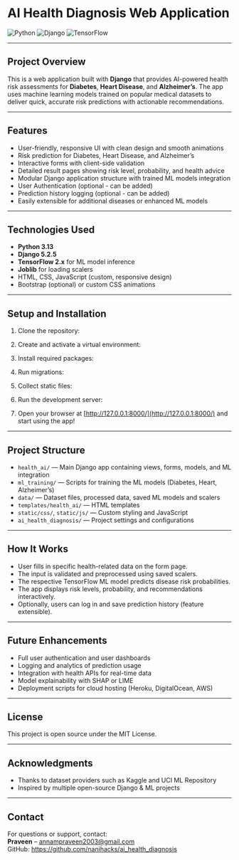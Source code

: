 # AI Health Diagnosis Web Application

![Python](https://img.shields.io/badge/Python-3.13-blue)
![Django](https://img.shields.io/badge/Django-5.2.5-green)
![TensorFlow](https://img.shields.io/badge/TensorFlow-2.x-orange)

---

## Project Overview

This is a web application built with **Django** that provides AI-powered health risk assessments for **Diabetes**, **Heart Disease**, and **Alzheimer’s**. The app uses machine learning models trained on popular medical datasets to deliver quick, accurate risk predictions with actionable recommendations.

---

## Features

- User-friendly, responsive UI with clean design and smooth animations
- Risk prediction for Diabetes, Heart Disease, and Alzheimer’s
- Interactive forms with client-side validation
- Detailed result pages showing risk level, probability, and health advice
- Modular Django application structure with trained ML models integration
- User Authentication (optional - can be added)
- Prediction history logging (optional - can be added)
- Easily extensible for additional diseases or enhanced ML models

---

## Technologies Used

- **Python 3.13**  
- **Django 5.2.5**  
- **TensorFlow 2.x** for ML model inference  
- **Joblib** for loading scalers  
- HTML, CSS, JavaScript (custom, responsive design)  
- Bootstrap (optional) or custom CSS animations

---

## Setup and Installation

1. Clone the repository:


2. Create and activate a virtual environment:


3. Install required packages:


4. Run migrations:


5. Collect static files:


6. Run the development server:


7. Open your browser at [http://127.0.0.1:8000/](http://127.0.0.1:8000/) and start using the app!

---

## Project Structure

- `health_ai/` — Main Django app containing views, forms, models, and ML integration
- `ml_training/` — Scripts for training the ML models (Diabetes, Heart, Alzheimer’s)
- `data/` — Dataset files, processed data, saved ML models and scalers
- `templates/health_ai/` — HTML templates
- `static/css/`, `static/js/` — Custom styling and JavaScript
- `ai_health_diagnosis/` — Project settings and configurations

---

## How It Works

- User fills in specific health-related data on the form page.
- The input is validated and preprocessed using saved scalers.
- The respective TensorFlow ML model predicts disease risk probabilities.
- The app displays risk levels, probability, and recommendations interactively.
- Optionally, users can log in and save prediction history (feature extensible).

---

## Future Enhancements

- Full user authentication and user dashboards  
- Logging and analytics of prediction usage  
- Integration with health APIs for real-time data  
- Model explainability with SHAP or LIME  
- Deployment scripts for cloud hosting (Heroku, DigitalOcean, AWS)

---

## License

This project is open source under the MIT License.

---

## Acknowledgments

- Thanks to dataset providers such as Kaggle and UCI ML Repository  
- Inspired by multiple open-source Django & ML projects  

---

## Contact

For questions or support, contact:  
**Praveen** – annampraveen2003@gmail.com  
GitHub: https://github.com/nanihacks/ai_health_diagnosis
